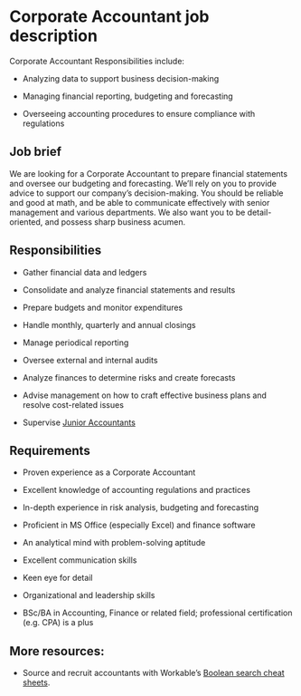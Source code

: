 # Corporate Accountant job description
Corporate Accountant Responsibilities include:
* Analyzing data to support business decision-making

* Managing financial reporting, budgeting and forecasting

* Overseeing accounting procedures to ensure compliance with regulations


## Job brief

We are looking for a Corporate Accountant to prepare financial statements and oversee our budgeting and forecasting. We’ll rely on you to provide advice to support our company’s decision-making.
You should be reliable and good at math, and be able to communicate effectively with senior management and various departments. We also want you to be detail-oriented, and possess sharp business acumen.


## Responsibilities

* Gather financial data and ledgers

* Consolidate and analyze financial statements and results

* Prepare budgets and monitor expenditures

* Handle monthly, quarterly and annual closings

* Manage periodical reporting

* Oversee external and internal audits

* Analyze finances to determine risks and create forecasts

* Advise management on how to craft effective business plans and resolve cost-related issues

* Supervise <a href="https://resources.workable.com/junior-accountant-job-description" target="_blank" rel="noopener noreferrer">Junior Accountants </a>


## Requirements

* Proven experience as a Corporate Accountant

* Excellent knowledge of accounting regulations and practices

* In-depth experience in risk analysis, budgeting and forecasting

* Proficient in MS Office (especially Excel) and finance software

* An analytical mind with problem-solving aptitude

* Excellent communication skills

* Keen eye for detail

* Organizational and leadership skills

* BSc/BA in Accounting, Finance or related field; professional certification (e.g. CPA) is a plus

## More resources:
* Source and recruit accountants with Workable’s <a href="https://resources.workable.com/find-an-accountant-boolean-search-strings">Boolean search cheat sheets</a>.
